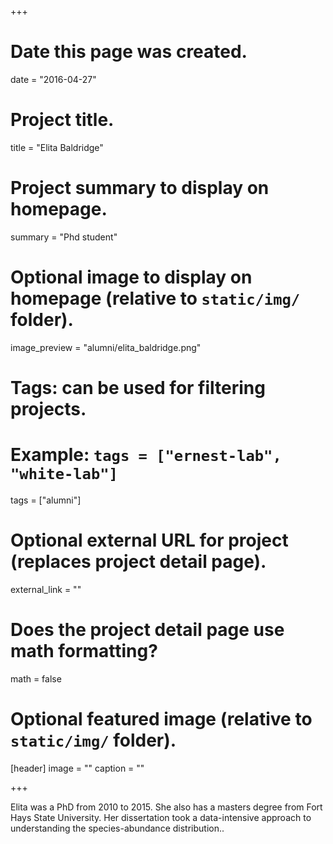 +++
# Date this page was created.
date = "2016-04-27"

# Project title.
title = "Elita Baldridge"

# Project summary to display on homepage.
summary = "Phd student"

# Optional image to display on homepage (relative to `static/img/` folder).
image_preview = "alumni/elita_baldridge.png"

# Tags: can be used for filtering projects.
# Example: `tags = ["ernest-lab", "white-lab"]`
tags = ["alumni"]

# Optional external URL for project (replaces project detail page).
external_link = ""

# Does the project detail page use math formatting?
math = false

# Optional featured image (relative to `static/img/` folder).
[header]
image = ""
caption = ""

+++

Elita was a PhD from 2010 to 2015. She also has a masters degree from Fort Hays State University. Her dissertation took a data-intensive approach to understanding the species-abundance distribution..
